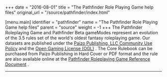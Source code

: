 +++
date = "2016-08-01"
title = "The Pathfinder Role Playing Game help files"
original_url = "/source/pathfinder/index.html"

[menu.main]
    identifier = "pathfinder"
    name = "The Pathfinder Role Playing Game help files"
    parent = "source"
        weight = -1
+++
The Pathfinder Roleplaying Game and Pathfinder Beta gameModes represent
an evolution of the 3.5 rules set of the world's oldest fantasy
roleplaying game. Our datasets are published under the [Paizo
Publishing, LLC Community Use Policy](http://paizo.com/communityuse) and
the [Open Gaming License (OGL)](/credits/ogl-license.html) . The Core
Rulebook can be purchased from Paizo Publishing in Hard Cover or PDF
format and the rule are also available online at the [Pathfinder
Roleplaying Game Reference
Document](http://paizo.com/pathfinderRPG/prd/) .

------------------------------------------------------------------------




